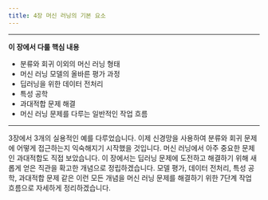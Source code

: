 ```yaml
---
title: 4장 머신 러닝의 기본 요소
---
```


---

**이 장에서 다룰 핵심 내용**

- 분류와 회귀 이외의 머신 러닝 형태
- 머신 러닝 모델의 올바른 평가 과정
- 딥러닝을 위한 데이터 전처리
- 특성 공학
- 과대적합 문제 해결
- 머신 러닝 문제를 다루는 일반적인 작업 흐름

---

3장에서 3개의 실용적인 예를 다루었습니다. 이제 신경망을 사용하여 분류와 회귀 문제에 어떻게 접근하는지 익숙해지기 시작했을 것입니다. 머신 러닝에서 아주 중요한 문제인 과대적합도 직접 보았습니다. 이 장에서는 딥러닝 문제에 도전하고 해결하기 위해 새롭게 얻은 직관을 확고한 개념으로 정립하겠습니다. 모델 평가, 데이터 전처리, 특성 공학, 과대적합 문제 같은 이런 모든 개념을 머신 러닝 문제를 해결하기 위한 7단계 작업 흐름으로 자세하게 정리하겠습니다.
